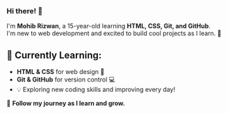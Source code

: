 ### Hi there! 👋  
I'm **Mohib Rizwan**, a 15-year-old learning **HTML, CSS, Git, and GitHub**.  
I'm new to web development and excited to build cool projects as I learn. 🚀  

## 🌱 Currently Learning:  
- **HTML & CSS** for web design 🎨  
- **Git & GitHub** for version control 💻  
- 💡 Exploring new coding skills and improving every day!  

📌 **Follow my journey as I learn and grow.**  
